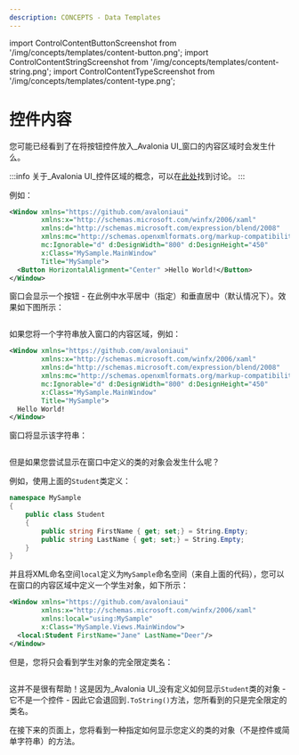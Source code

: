 ```yaml
---
description: CONCEPTS - Data Templates
---
```


import ControlContentButtonScreenshot from '/img/concepts/templates/content-button.png';
import ControlContentStringScreenshot from '/img/concepts/templates/content-string.png';
import ControlContentTypeScreenshot from '/img/concepts/templates/content-type.png';

# 控件内容

您可能已经看到了在将按钮控件放入_Avalonia UI_窗口的内容区域时会发生什么。

:::info
关于_Avalonia UI_控件区域的概念，可以在[此处](../layout/layout-zones)找到讨论。
:::

例如：

```xml
<Window xmlns="https://github.com/avaloniaui"
        xmlns:x="http://schemas.microsoft.com/winfx/2006/xaml"
        xmlns:d="http://schemas.microsoft.com/expression/blend/2008"
        xmlns:mc="http://schemas.openxmlformats.org/markup-compatibility/2006"
        mc:Ignorable="d" d:DesignWidth="800" d:DesignHeight="450"
        x:Class="MySample.MainWindow"
        Title="MySample">
  <Button HorizontalAlignment="Center" >Hello World!</Button>
</Window>
```

窗口会显示一个按钮 - 在此例中水平居中（指定）和垂直居中（默认情况下）。效果如下图所示：

<img src={ControlContentButtonScreenshot} alt=""/>

如果您将一个字符串放入窗口的内容区域，例如：

```xml
<Window xmlns="https://github.com/avaloniaui"
        xmlns:x="http://schemas.microsoft.com/winfx/2006/xaml"
        xmlns:d="http://schemas.microsoft.com/expression/blend/2008"
        xmlns:mc="http://schemas.openxmlformats.org/markup-compatibility/2006"
        mc:Ignorable="d" d:DesignWidth="800" d:DesignHeight="450"
        x:Class="MySample.MainWindow"
        Title="MySample">
  Hello World!
</Window>
```

窗口将显示该字符串：

<img src={ControlContentStringScreenshot} alt=""/>

但是如果您尝试显示在窗口中定义的类的对象会发生什么呢？

例如，使用上面的`Student`类定义：

```csharp
namespace MySample
{
    public class Student
    {
        public string FirstName { get; set;} = String.Empty;
        public string LastName { get; set;} = String.Empty;
    }
}
```

并且将XML命名空间`local`定义为`MySample`命名空间（来自上面的代码），您可以在窗口的内容区域中定义一个学生对象，如下所示：

```xml
<Window xmlns="https://github.com/avaloniaui"
        xmlns:x="http://schemas.microsoft.com/winfx/2006/xaml"
        xmlns:local="using:MySample"
        x:Class="MySample.Views.MainWindow">
  <local:Student FirstName="Jane" LastName="Deer"/>
</Window>
```

但是，您将只会看到学生对象的完全限定类名：

<img src={ControlContentTypeScreenshot} alt=""/>

这并不是很有帮助！这是因为_Avalonia UI_没有定义如何显示`Student`类的对象 - 它不是一个控件 - 因此它会退回到`.ToString()`方法，您所看到的只是完全限定的类名。

在接下来的页面上，您将看到一种指定如何显示您定义的类的对象（不是控件或简单字符串）的方法。